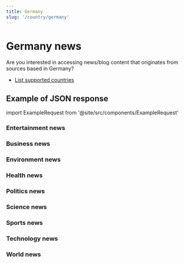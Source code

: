 ```yaml
---
title: Germany
slug: '/country/germany'
---
```


# Germany news

Are you interested in accessing news/blog content that originates from sources based in Germany?

- [List supported countries](/get-articles/countries)

## Example of JSON response

import ExampleRequest from '@site/src/components/ExampleRequest'

### Entertainment news
<ExampleRequest url="https://api.apitube.io/v1/news/articles?limit=2&category=news/Arts_and_Entertainment&language=de"></ExampleRequest>

### Business news
<ExampleRequest url="https://api.apitube.io/v1/news/articles?limit=2&category=news/Business&language=de"></ExampleRequest>

### Environment news
<ExampleRequest url="https://api.apitube.io/v1/news/articles?limit=2&category=news/Environment&language=de"></ExampleRequest>

### Health news
<ExampleRequest url="https://api.apitube.io/v1/news/articles?limit=2&category=news/Health&language=de"></ExampleRequest>

### Politics news
<ExampleRequest url="https://api.apitube.io/v1/news/articles?limit=2&category=news/Politics&language=de"></ExampleRequest>

### Science news
<ExampleRequest url="https://api.apitube.io/v1/news/articles?limit=2&category=news/Science&language=de"></ExampleRequest>

### Sports news
<ExampleRequest url="https://api.apitube.io/v1/news/articles?limit=2&category=news/Sports&language=de"></ExampleRequest>

### Technology news
<ExampleRequest url="https://api.apitube.io/v1/news/articles?limit=2&category=news/Technology&language=de"></ExampleRequest>

### World news
<ExampleRequest url="https://api.apitube.io/v1/news/articles?limit=2&category=news/World&language=de"></ExampleRequest>
